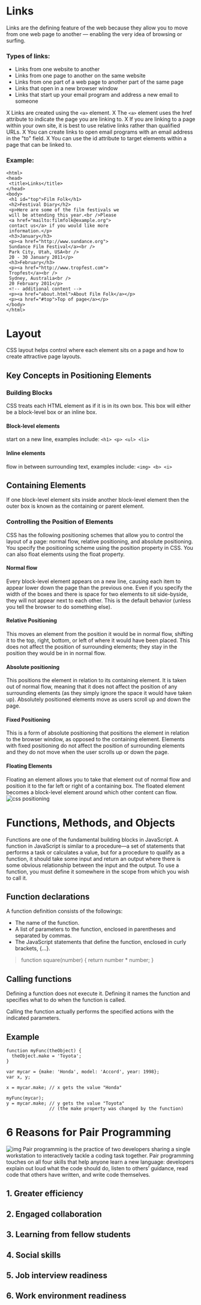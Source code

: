 # Links
Links are the defining feature of the web because they allow you to move from
one web page to another — enabling the
very idea of browsing or surfing.
### Types of links:
* Links from one website to another
* Links from one page to another on the same website
* Links from one part of a web page to another part of the
same page
* Links that open in a new browser window
* Links that start up your email program and address a new
email to someone

X Links are created using the ```<a>``` element.
X The ```<a>``` element uses the href attribute to indicate
the page you are linking to.
X If you are linking to a page within your own site, it is
best to use relative links rather than qualified URLs.
X You can create links to open email programs with an
email address in the "to" field.
X You can use the id attribute to target elements within
a page that can be linked to.

### Example:
```
<html>
<head>
 <title>Links</title>
</head>
<body>
 <h1 id="top">Film Folk</h1>
 <h2>Festival Diary</h2>
 <p>Here are some of the film festivals we
 will be attending this year.<br />Please
 <a href="mailto:filmfolk@example.org">
 contact us</a> if you would like more
 information.</p>
 <h3>January</h3>
 <p><a href="http://www.sundance.org">
 Sundance Film Festival</a><br />
 Park City, Utah, USA<br />
 20 - 30 January 2011</p>
 <h3>February</h3>
 <p><a href="http://www.tropfest.com">
 Tropfest</a><br />
 Sydney, Australia<br />
 20 February 2011</p>
 <!-- additional content -->
 <p><a href="about.html">About Film Folk</a></p>
 <p><a href="#top">Top of page</a></p>
</body>
</html>
```
 
 # Layout
 CSS layout helps control where each element sits on a page and how to create attractive page layouts.

## Key Concepts in Positioning Elements
### Building Blocks
CSS treats each HTML element as if it is in its own box. This box will either be a block-level box or an inline box.
#### Block-level elements
start on a new line, examples include:
```<h1> <p> <ul> <li>```
#### Inline elements
flow in between
surrounding text, examples include:
```<img> <b> <i>```

## Containing Elements
If one block-level element sits inside another block-level element then the outer box is known as the containing or parent element.

### Controlling the Position of Elements
CSS has the following positioning schemes that allow you to control
the layout of a page: normal flow, relative positioning, and absolute
positioning. You specify the positioning scheme using the position
property in CSS. You can also float elements using the float property.
#### Normal flow
Every block-level element
appears on a new line, causing
each item to appear lower down
the page than the previous one.
Even if you specify the width
of the boxes and there is space
for two elements to sit side-byside, they will not appear next
to each other. This is the default
behavior (unless you tell the
browser to do something else).
#### Relative Positioning
This moves an element from the
position it would be in normal
flow, shifting it to the top, right,
bottom, or left of where it
would have been placed. This
does not affect the position of
surrounding elements; they stay
in the position they would be in
in normal flow.
#### Absolute positioning
This positions the element
in relation to its containing
element. It is taken out of
normal flow, meaning that it
does not affect the position
of any surrounding elements
(as they simply ignore the
space it would have taken up).
Absolutely positioned elements
move as users scroll up and
down the page.
#### Fixed Positioning
This is a form of absolute
positioning that positions
the element in relation to the
browser window, as opposed
to the containing element.
Elements with fixed positioning
do not affect the position of
surrounding elements and they
do not move when the user
scrolls up or down the page.
#### Floating Elements
Floating an element allows
you to take that element out
of normal flow and position
it to the far left or right of a
containing box. The floated
element becomes a block-level
element around which other
content can flow. 
![css positioning](https://cdn.educba.com/academy/wp-content/uploads/2019/12/CSS-Position.jpg)

# Functions, Methods, and Objects
Functions are one of the fundamental building blocks in JavaScript. A function in JavaScript is similar to a procedure—a set of statements that performs a task or calculates a value, but for a procedure to qualify as a function, it should take some input and return an output where there is some obvious relationship between the input and the output. To use a function, you must define it somewhere in the scope from which you wish to call it.
## Function declarations
A function definition consists of the followings:
* The name of the function.
* A list of parameters to the function, enclosed in parentheses and separated by commas.
* The JavaScript statements that define the function, enclosed in curly brackets, {...}.

>function square(number) { return number * number;
}

## Calling functions
Defining a function does not execute it. Defining it names the function and specifies what to do when the function is called.

Calling the function actually performs the specified actions with the indicated parameters.

## Example
```
function myFunc(theObject) {
  theObject.make = 'Toyota';
}

var mycar = {make: 'Honda', model: 'Accord', year: 1998};
var x, y;

x = mycar.make; // x gets the value "Honda"

myFunc(mycar);
y = mycar.make; // y gets the value "Toyota"
                // (the make property was changed by the function)
```

# 6 Reasons for Pair Programming
![img](https://images.prismic.io/impactio-blog/06eab7d7-e9ef-4ae3-b93b-8bcc47372fb3_Pair++programming.png?auto=compress,format)
Pair programming is the practice of two developers sharing a single workstation to interactively tackle a coding task together. Pair programming touches on all four skills that help anyone learn a new language: developers explain out loud what the code should do, listen to others’ guidance, read code that others have written, and write code themselves.
## 1. Greater efficiency
## 2. Engaged collaboration
## 3. Learning from fellow students
## 4. Social skills
## 5. Job interview readiness
## 6. Work environment readiness